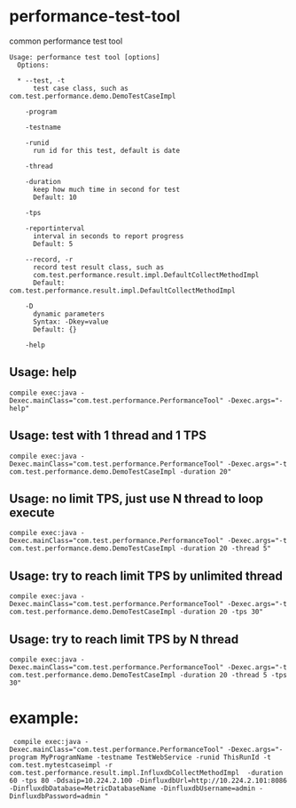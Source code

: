 # performance-test-tool
common performance test tool

```
Usage: performance test tool [options]
  Options:

  * --test, -t
      test case class, such as com.test.performance.demo.DemoTestCaseImpl

    -program
    
    -testname
    
    -runid
      run id for this test, default is date

    -thread
      
    -duration
      keep how much time in second for test
      Default: 10
      
    -tps

    -reportinterval
      interval in seconds to report progress
      Default: 5

    --record, -r
      record test result class, such as 
      com.test.performance.result.impl.DefaultCollectMethodImpl 
      Default: com.test.performance.result.impl.DefaultCollectMethodImpl
      
    -D
      dynamic parameters
      Syntax: -Dkey=value
      Default: {}
      
    -help

```

## Usage: help
```
compile exec:java -Dexec.mainClass="com.test.performance.PerformanceTool" -Dexec.args="-help"
```

## Usage: test with 1 thread and 1 TPS

```
compile exec:java -Dexec.mainClass="com.test.performance.PerformanceTool" -Dexec.args="-t com.test.performance.demo.DemoTestCaseImpl -duration 20"
```

## Usage: no limit TPS, just use N thread to loop execute

```
compile exec:java -Dexec.mainClass="com.test.performance.PerformanceTool" -Dexec.args="-t com.test.performance.demo.DemoTestCaseImpl -duration 20 -thread 5"
```

## Usage: try to reach limit TPS by unlimited thread
```
compile exec:java -Dexec.mainClass="com.test.performance.PerformanceTool" -Dexec.args="-t com.test.performance.demo.DemoTestCaseImpl -duration 20 -tps 30"
```

## Usage: try to reach limit TPS by N thread
```
compile exec:java -Dexec.mainClass="com.test.performance.PerformanceTool" -Dexec.args="-t com.test.performance.demo.DemoTestCaseImpl -duration 20 -thread 5 -tps 30"
```

# example:
```
 compile exec:java -Dexec.mainClass="com.test.performance.PerformanceTool" -Dexec.args="-program MyProgramName -testname TestWebService -runid ThisRunId -t com.test.mytestcaseimpl -r com.test.performance.result.impl.InfluxdbCollectMethodImpl  -duration 60 -tps 80 -Ddsaip=10.224.2.100 -DinfluxdbUrl=http://10.224.2.101:8086 -DinfluxdbDatabase=MetricDatabaseName -DinfluxdbUsername=admin -DinfluxdbPassword=admin "
 ```


